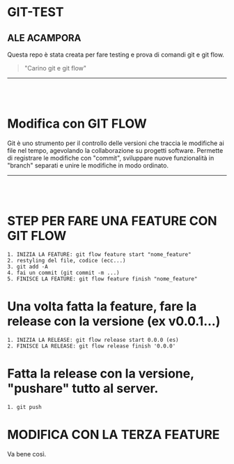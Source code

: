 # GIT-TEST
## ALE ACAMPORA

Questa repo è stata creata per fare testing e prova di comandi git e git flow.

> "Carino git e git flow"

***
<br>
<br>

# Modifica con GIT FLOW

Git è uno strumento per il controllo delle versioni che traccia le modifiche ai file nel tempo, agevolando la collaborazione su progetti software. Permette di registrare le modifiche con "commit", sviluppare nuove funzionalità in "branch" separati e unire le modifiche in modo ordinato.

***
<br>
<br>

# STEP PER FARE UNA FEATURE CON GIT FLOW
```git 
1. INIZIA LA FEATURE: git flow feature start "nome_feature"
2. restyling del file, codice (ecc...)
3. git add -A 
4. fai un commit (git commit -m ...)
5. FINISCE LA FEATURE: git flow feature finish "nome_feature"
```

# Una volta fatta la feature, fare la release con la versione (ex v0.0.1...)
```git 
1. INIZIA LA RELEASE: git flow release start 0.0.0 (es)
2. FINISCE LA RELEASE: git flow release finish '0.0.0'
```

# Fatta la release con la versione, "pushare" tutto al server.
```git 
1. git push
```

# MODIFICA CON LA TERZA FEATURE
Va bene così.